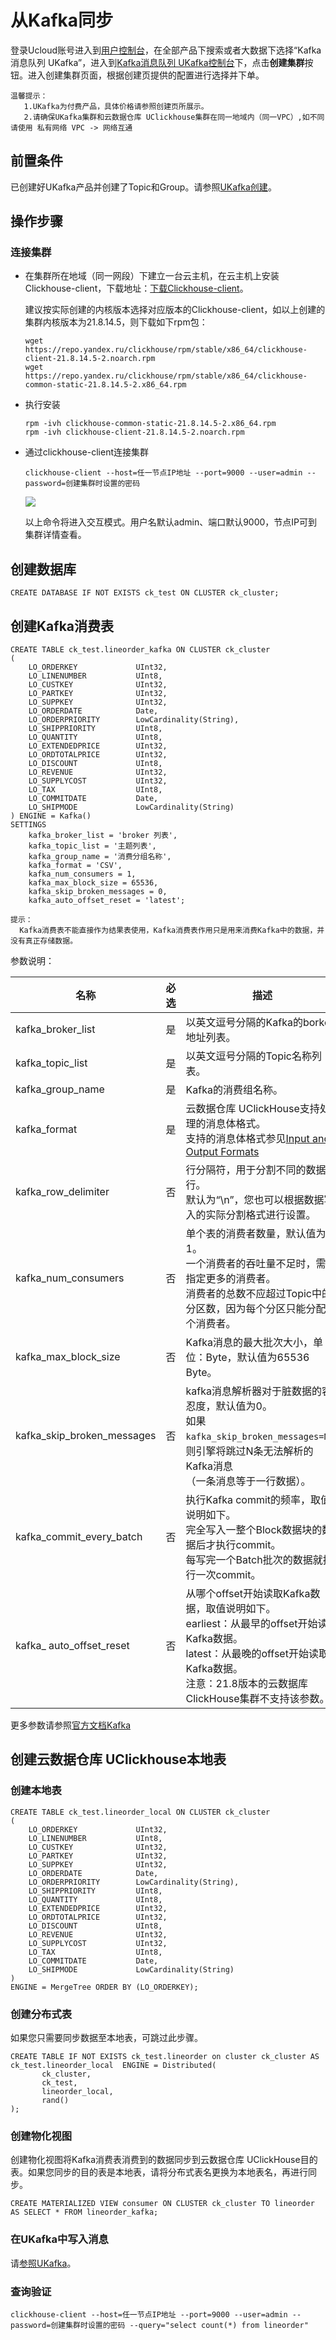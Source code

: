 # 从Kafka同步

登录Ucloud账号进入到[用户控制台](https://passport.ucloud.cn/#login)，在全部产品下搜索或者大数据下选择“Kafka消息队列 UKafka”，进入到[Kafka消息队列 UKafka控制台](https://console.ucloud.cn/ukafka/ukafka)下，点击**创建集群**按钮。进入创建集群页面，根据创建页提供的配置进行选择并下单。

```
温馨提示：
   1.UKafka为付费产品，具体价格请参照创建页所展示。
   2.请确保UKafka集群和云数据仓库 UClickhouse集群在同一地域内（同一VPC）,如不同请使用 私有网络 VPC -> 网络互通
```

## 前置条件

已创建好UKafka产品并创建了Topic和Group。请参照[UKafka创建](https://docs.ucloud.cn/ukafka/kafkasinkerintro/quickstart)。

## 操作步骤

### 连接集群

- 在集群所在地域（同一网段）下建立一台云主机，在云主机上安装Clickhouse-client，下载地址：[下载Clickhouse-client](https://repo.yandex.ru/clickhouse/rpm/stable/x86_64/)。

  建议按实际创建的内核版本选择对应版本的Clickhouse-client，如以上创建的集群内核版本为21.8.14.5，则下载如下rpm包：

  ```
  wget https://repo.yandex.ru/clickhouse/rpm/stable/x86_64/clickhouse-client-21.8.14.5-2.noarch.rpm
  wget https://repo.yandex.ru/clickhouse/rpm/stable/x86_64/clickhouse-common-static-21.8.14.5-2.x86_64.rpm
  ```

- 执行安装

  ```shell
  rpm -ivh clickhouse-common-static-21.8.14.5-2.x86_64.rpm
  rpm -ivh clickhouse-client-21.8.14.5-2.noarch.rpm
  ```

- 通过clickhouse-client连接集群

  ```shell
  clickhouse-client --host=任一节点IP地址 --port=9000 --user=admin --password=创建集群时设置的密码
  ```

  ![](/Users/dongjunyang/works/projects/product/docs/uclickhouse/images/clickhouse-client-login.png)

  以上命令将进入交互模式。用户名默认admin、端口默认9000，节点IP可到集群详情查看。

## 创建数据库

```
CREATE DATABASE IF NOT EXISTS ck_test ON CLUSTER ck_cluster;
```

## 创建Kafka消费表

```
CREATE TABLE ck_test.lineorder_kafka ON CLUSTER ck_cluster 
(
    LO_ORDERKEY             UInt32,
    LO_LINENUMBER           UInt8,
    LO_CUSTKEY              UInt32,
    LO_PARTKEY              UInt32,
    LO_SUPPKEY              UInt32,
    LO_ORDERDATE            Date,
    LO_ORDERPRIORITY        LowCardinality(String),
    LO_SHIPPRIORITY         UInt8,
    LO_QUANTITY             UInt8,
    LO_EXTENDEDPRICE        UInt32,
    LO_ORDTOTALPRICE        UInt32,
    LO_DISCOUNT             UInt8,
    LO_REVENUE              UInt32,
    LO_SUPPLYCOST           UInt32,
    LO_TAX                  UInt8,
    LO_COMMITDATE           Date,
    LO_SHIPMODE             LowCardinality(String)
) ENGINE = Kafka()
SETTINGS
    kafka_broker_list = 'broker 列表',
    kafka_topic_list = '主题列表',
    kafka_group_name = '消费分组名称',
    kafka_format = 'CSV',
    kafka_num_consumers = 1,
    kafka_max_block_size = 65536,
    kafka_skip_broken_messages = 0,
    kafka_auto_offset_reset = 'latest';
```

```
提示：
  Kafka消费表不能直接作为结果表使用，Kafka消费表作用只是用来消费Kafka中的数据，并没有真正存储数据。
```

参数说明：

| 名称                       | 必选 | 描述                                                         |
| -------------------------- | ---- | ------------------------------------------------------------ |
| kafka_broker_list          | 是   | 以英文逗号分隔的Kafka的borker地址列表。                      |
| kafka_topic_list           | 是   | 以英文逗号分隔的Topic名称列表。                              |
| kafka_group_name           | 是   | Kafka的消费组名称。                                          |
| kafka_format               | 是   | 云数据仓库 UClickHouse支持处理的消息体格式。<br /> 支持的消息体格式参见[Input and Output Formats](https://clickhouse.com/docs/en/interfaces/formats/?spm=a2c4g.11186623.0.0.540911c3r3HPsy#) |
| kafka_row_delimiter        | 否   | 行分隔符，用于分割不同的数据行。<br />默认为“\n”，您也可以根据数据写入的实际分割格式进行设置。 |
| kafka_num_consumers        | 否   | 单个表的消费者数量，默认值为1。<br /> 一个消费者的吞吐量不足时，需要指定更多的消费者。<br /> 消费者的总数不应超过Topic中的分区数，因为每个分区只能分配一个消费者。 |
| kafka_max_block_size       | 否   | Kafka消息的最大批次大小，单位：Byte，默认值为65536 Byte。    |
| kafka_skip_broken_messages | 否   | kafka消息解析器对于脏数据的容忍度，默认值为0。<br /> 如果`kafka_skip_broken_messages=N`，则引擎将跳过N条无法解析的Kafka消息<br />（一条消息等于一行数据）。 |
| kafka_commit_every_batch   | 否   | 执行Kafka commit的频率，取值说明如下。<br /> 完全写入一整个Block数据块的数据后才执行commit。<br /> 每写完一个Batch批次的数据就执行一次commit。 |
| kafka_ auto_offset_reset   | 否   | 从哪个offset开始读取Kafka数据，取值说明如下。<br /> earliest：从最早的offset开始读取Kafka数据。<br /> latest：从最晚的offset开始读取Kafka数据。<br /> 注意：21.8版本的云数据库ClickHouse集群不支持该参数。 |

更多参数请参照[官方文档Kafka](https://clickhouse.tech/docs/zh/engines/table-engines/integrations/kafka/?spm=a2c4g.11186623.0.0.540911c3r3HPsy)

## 创建云数据仓库 UClickhouse本地表

### 创建本地表

```
CREATE TABLE ck_test.lineorder_local ON CLUSTER ck_cluster
(
    LO_ORDERKEY             UInt32,
    LO_LINENUMBER           UInt8,
    LO_CUSTKEY              UInt32,
    LO_PARTKEY              UInt32,
    LO_SUPPKEY              UInt32,
    LO_ORDERDATE            Date,
    LO_ORDERPRIORITY        LowCardinality(String),
    LO_SHIPPRIORITY         UInt8,
    LO_QUANTITY             UInt8,
    LO_EXTENDEDPRICE        UInt32,
    LO_ORDTOTALPRICE        UInt32,
    LO_DISCOUNT             UInt8,
    LO_REVENUE              UInt32,
    LO_SUPPLYCOST           UInt32,
    LO_TAX                  UInt8,
    LO_COMMITDATE           Date,
    LO_SHIPMODE             LowCardinality(String)
)
ENGINE = MergeTree ORDER BY (LO_ORDERKEY);
```

### 创建分布式表

如果您只需要同步数据至本地表，可跳过此步骤。

```
CREATE TABLE IF NOT EXISTS ck_test.lineorder on cluster ck_cluster AS ck_test.lineorder_local  ENGINE = Distributed(
       ck_cluster,
       ck_test,
       lineorder_local,
       rand()
);
```

### 创建物化视图

创建物化视图将Kafka消费表消费到的数据同步到云数据仓库 UClickHouse目的表。如果您同步的目的表是本地表，请将分布式表名更换为本地表名，再进行同步。

```
CREATE MATERIALIZED VIEW consumer ON CLUSTER ck_cluster TO lineorder AS SELECT * FROM lineorder_kafka;
```

### 在UKafka中写入消息

请[参照UKafka](https://docs.ucloud.cn/ukafka/kafkasinkerintro/quickstart)。

### 查询验证

```
clickhouse-client --host=任一节点IP地址 --port=9000 --user=admin --password=创建集群时设置的密码 --query="select count(*) from lineorder"
```

